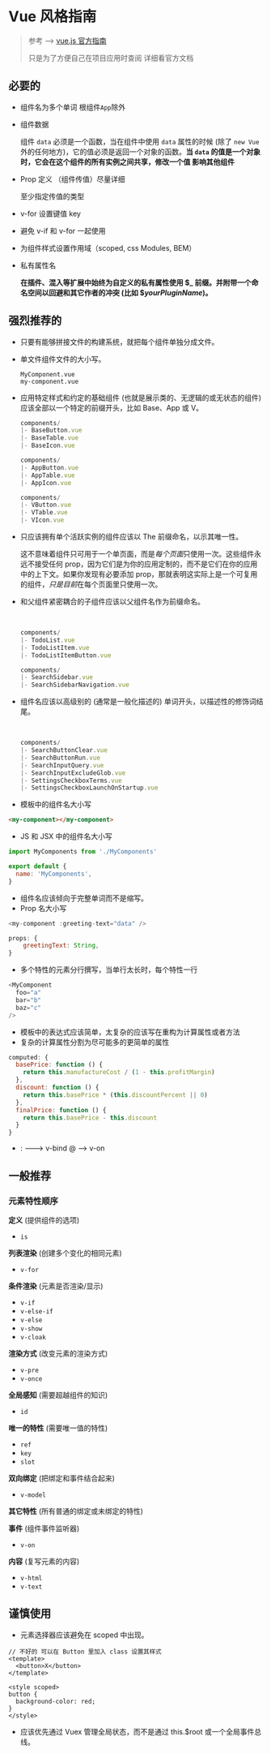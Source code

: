 # Vue 风格指南

> 参考 —>  [vue.js 官方指南](https://cn.vuejs.org/v2/style-guide/#Prop-%E5%AE%9A%E4%B9%89-%E5%BF%85%E8%A6%81)
>
> 只是为了方便自己在项目应用时查阅 详细看官方文档

## 必要的

- 组件名为多个单词 根组件`App`除外

- 组件数据

  组件 `data` 必须是一个函数，当在组件中使用 `data` 属性的时候 (除了 `new Vue` 外的任何地方)，它的值必须是返回一个对象的函数。**当 `data` 的值是一个对象时，它会在这个组件的所有实例之间共享，修改一个值 影响其他组件**

- Prop 定义 （组件传值）尽量详细

  至少指定传值的类型

- v-for 设置键值 key

- 避免 v-if 和 v-for 一起使用


- 为组件样式设置作用域（scoped, css Modules, BEM）

- 私有属性名

  **在插件、混入等扩展中始终为自定义的私有属性使用 $_ 前缀。并附带一个命名空间以回避和其它作者的冲突 (比如 $_yourPluginName_)。**

## 强烈推荐的

- 只要有能够拼接文件的构建系统，就把每个组件单独分成文件。

- 单文件组件文件的大小写。

  ```shell
  MyComponent.vue
  my-component.vue
  ```

- 应用特定样式和约定的基础组件 (也就是展示类的、无逻辑的或无状态的组件) 应该全部以一个特定的前缀开头，比如 Base、App 或 V。

  ```js
  components/
  |- BaseButton.vue
  |- BaseTable.vue
  |- BaseIcon.vue

  components/
  |- AppButton.vue
  |- AppTable.vue
  |- AppIcon.vue

  components/
  |- VButton.vue
  |- VTable.vue
  |- VIcon.vue
  ```

- 只应该拥有单个活跃实例的组件应该以 The 前缀命名，以示其唯一性。

  这不意味着组件只可用于一个单页面，而是*每个页面*只使用一次。这些组件永远不接受任何 prop，因为它们是为你的应用定制的，而不是它们在你的应用中的上下文。如果你发现有必要添加 prop，那就表明这实际上是一个可复用的组件，*只是目前*在每个页面里只使用一次。

- 和父组件紧密耦合的子组件应该以父组件名作为前缀命名。

  ​

  ```js
  components/
  |- TodoList.vue
  |- TodoListItem.vue
  |- TodoListItemButton.vue

  components/
  |- SearchSidebar.vue
  |- SearchSidebarNavigation.vue
  ```


- 组件名应该以高级别的 (通常是一般化描述的) 单词开头，以描述性的修饰词结尾。

  ​

  ```js
  components/
  |- SearchButtonClear.vue
  |- SearchButtonRun.vue
  |- SearchInputQuery.vue
  |- SearchInputExcludeGlob.vue
  |- SettingsCheckboxTerms.vue
  |- SettingsCheckboxLaunchOnStartup.vue
  ```

- 模板中的组件名大小写



```html
<my-component></my-component>
```

- JS 和 JSX 中的组件名大小写



```js
import MyComponents from './MyComponents'

export default {
  name: 'MyComponents',
}
```



- 组件名应该倾向于完整单词而不是缩写。
- Prop 名大小写



```js
<my-component :greeting-text="data" />

props: {
	greetingText: String,
}
```

- 多个特性的元素分行撰写，当单行太长时，每个特性一行

```js
<MyComponent
  foo="a"
  bar="b"
  baz="c"
/>
```

- 模板中的表达式应该简单，太复杂的应该写在重构为计算属性或者方法
- 复杂的计算属性分割为尽可能多的更简单的属性

```js
computed: {
  basePrice: function () {
    return this.manufactureCost / (1 - this.profitMargin)
  },
  discount: function () {
    return this.basePrice * (this.discountPercent || 0)
  },
  finalPrice: function () {
    return this.basePrice - this.discount
  }
}
```

- : ---> v-bind     @ —> v-on

## 一般推荐

### 元素特性顺序

**定义** (提供组件的选项)

- `is`

**列表渲染** (创建多个变化的相同元素)

- `v-for`

**条件渲染** (元素是否渲染/显示)

- `v-if`
- `v-else-if`
- `v-else`
- `v-show`
- `v-cloak`

**渲染方式** (改变元素的渲染方式)

- `v-pre`
- `v-once`

**全局感知** (需要超越组件的知识)

- `id`

**唯一的特性** (需要唯一值的特性)

- `ref`
- `key`
- `slot`

**双向绑定** (把绑定和事件结合起来)

- `v-model`

**其它特性** (所有普通的绑定或未绑定的特性)

**事件** (组件事件监听器)

- `v-on`

**内容** (复写元素的内容)

- `v-html`
- `v-text`

## 谨慎使用

- 元素选择器应该避免在 scoped 中出现。

```vue
// 不好的 可以在 Button 里加入 class 设置其样式
<template>
  <button>X</button>
</template>

<style scoped>
button {
  background-color: red;
}
</style>
```

- 应该优先通过 Vuex 管理全局状态，而不是通过 this.$root 或一个全局事件总线。